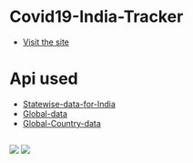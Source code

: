 # Covid19-India-Tracker
* [Visit the site](http://covidindiaa.pythonanywhere.com/)

# Api used
* [Statewise-data-for-India](https://api.covid19india.org/data.json)
* [Global-data](https://corona.lmao.ninja/v2/all)
* [Global-Country-data](https://corona.lmao.ninja/v2/countries#)
##
![](https://github.com/prashantpandey9/Covid19-India-tracker/blob/master/tr3.png)
![](https://github.com/prashantpandey9/Covid19-India-tracker/blob/master/tr4.png)

